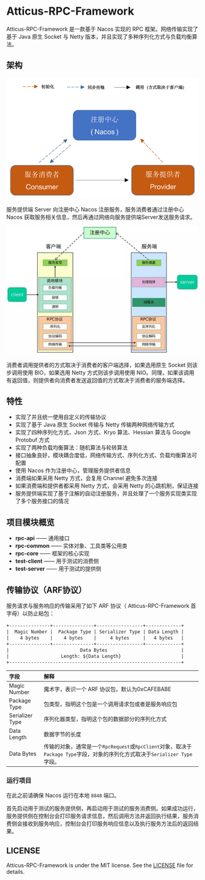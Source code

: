 # Atticus-RPC-Framework

Atticus-RPC-Framework 是一款基于 Nacos 实现的 RPC 框架。网络传输实现了基于 Java 原生 Socket 与 Netty 版本，并且实现了多种序列化方式与负载均衡算法。

## 架构

![简单架构.png](./images/简单架构.png)

服务提供端 Server 向注册中心 Nacos 注册服务，服务消费者通过注册中心 Nacos 获取服务相关信息，然后再通过网络向服务提供端Server发送服务请求。

![实现思路.jpg](./images/实现思路.jpg)

消费者调用提供者的方式取决于消费者的客户端选择，如果选用原生 Socket 则该步调用使用 BIO，如果选用 Netty 方式则该步调用使用 NIO。同理，如果该调用有返回值，则提供者向消费者发送返回值的方式取决于消费者的服务端选择。

## 特性

- 实现了并且统一使用自定义的传输协议
- 实现了基于 Java 原生 Socket 传输与 Netty 传输两种网络传输方式
- 实现了四种序列化方式，Json 方式、Kryo 算法、Hessian 算法与 Google Protobuf 方式
- 实现了两种负载均衡算法：随机算法与轮转算法
- 接口抽象良好，模块耦合度低，网络传输方式、序列化方式、负载均衡算法可配置
- 使用 Nacos 作为注册中心，管理服务提供者信息
- 消费端如果采用 Netty 方式，会复用 Channel 避免多次连接
- 如果消费端和提供者都采用 Netty 方式，会采用 Netty 的心跳机制，保证连接
- 服务提供端实现了基于注解的自动注册服务，并且处理了一个服务实现类实现了多个服务接口的情况

## 项目模块概览

- **rpc-api**    —— 通用接口
- **rpc-common**    —— 实体对象、工具类等公用类
- **rpc-core**    —— 框架的核心实现
- **test-client**    —— 用于测试的消费侧
- **test-server**    —— 用于测试的提供侧

## 传输协议（ARF协议）

服务请求与服务响应的传输采用了如下 ARF 协议（ Atticus-RPC-Framework 首字母）以防止粘包：

```
+---------------+---------------+-----------------+-------------+
|  Magic Number |  Package Type | Serializer Type | Data Length |
|    4 bytes    |    4 bytes    |     4 bytes     |   4 bytes   |
+---------------+---------------+-----------------+-------------+
|                          Data Bytes                           |
|                   Length: ${Data Length}                      |
+---------------------------------------------------------------+
```

| 字段            | 解释                                                         |
| :-------------- | :----------------------------------------------------------- |
| Magic Number    | 魔术字，表识一个 ARF 协议包，默认为0xCAFEBABE                |
| Package Type    | 包类型，指明这个包是一个调用请求包或者是服务响应包           |
| Serializer Type | 序列化器类型，指明这个包的数据部分的序列化方式               |
| Data Length     | 数据字节的长度                                               |
| Data Bytes      | 传输的对象，通常是一个`RpcRequest`或`RpcClient`对象，取决于`Package Type`字段，对象的序列化方式取决于`Serializer Type`字段。 |

### 运行项目

在此之前请确保 Nacos 运行在本地 `8848` 端口。

首先启动用于测试的服务提供侧，再启动用于测试的服务消费侧。如果成功运行，服务提供侧在控制台会打印服务请求信息，然后调用方法并返回执行结果，服务消费侧会接收到服务响应，控制台会打印服务响应信息以及执行服务方法后的返回结果。

## LICENSE

Atticus-RPC-Framework is under the MIT license. See
the [LICENSE](https://github.com/Fy-atto1/Atticus-RPC-Framework/blob/main/LICENSE) file for details.